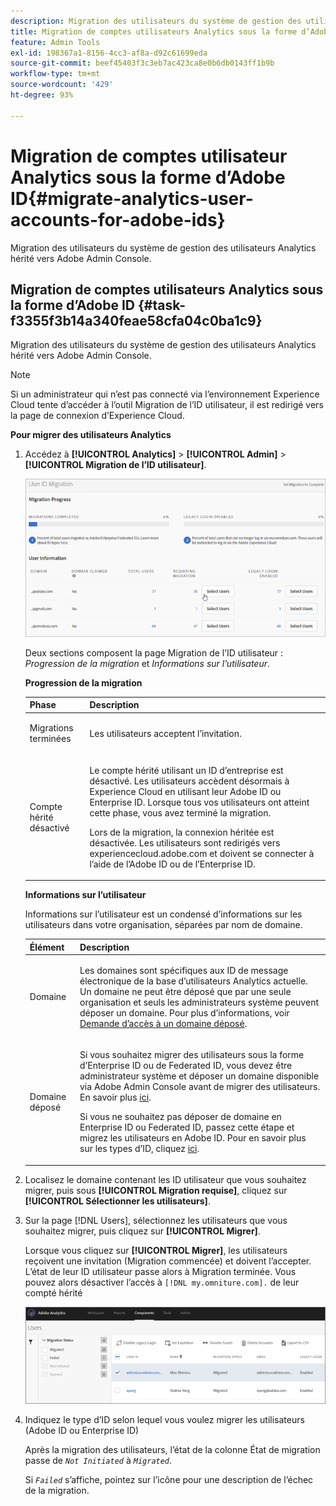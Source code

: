 ```yaml
---
description: Migration des utilisateurs du système de gestion des utilisateurs Analytics hérité vers Adobe Admin Console.
title: Migration de comptes utilisateurs Analytics sous la forme d’Adobe ID
feature: Admin Tools
exl-id: 198367a1-8156-4cc3-af8a-d92c61699eda
source-git-commit: beef45403f3c3eb7ac423ca8e0b6db0143ff1b9b
workflow-type: tm+mt
source-wordcount: '429'
ht-degree: 93%

---
```


# Migration de comptes utilisateur Analytics sous la forme d’Adobe ID{#migrate-analytics-user-accounts-for-adobe-ids}

Migration des utilisateurs du système de gestion des utilisateurs Analytics hérité vers Adobe Admin Console.

## Migration de comptes utilisateurs Analytics sous la forme d’Adobe ID {#task-f3355f3b14a340feae58cfa04c0ba1c9}

Migration des utilisateurs du système de gestion des utilisateurs Analytics hérité vers Adobe Admin Console.

>[!NOTE]
>
>Si un administrateur qui n’est pas connecté via l’environnement Experience Cloud tente d’accéder à l’outil Migration de l’ID utilisateur, il est redirigé vers la page de connexion d’Experience Cloud.

**Pour migrer des utilisateurs Analytics**

1. Accédez à **[!UICONTROL Analytics]** > **[!UICONTROL Admin]** > **[!UICONTROL Migration de l’ID utilisateur]**.

   ![](/help/admin/admin-console/user-management2/user-migration/assets/migration-progress.png)

   Deux sections composent la page Migration de l’ID utilisateur : *Progression de la migration* et *Informations sur l’utilisateur*.

   **Progression de la migration**

   <table id="table_F9F1CFF762C745E198CB075A02BA2DDA"> 
   <thead> 
   <tr> 
      <th colname="col1" class="entry"> Phase </th> 
      <th colname="col2" class="entry"> Description </th> 
   </tr>
   </thead>
   <tbody> 
   <tr> 
      <td colname="col1"> <p>Migrations terminées </p> </td> 
      <td colname="col2"> <p>Les utilisateurs acceptent l’invitation. </p> </td> 
   </tr> 
   <tr> 
      <td colname="col1"> <p>Compte hérité désactivé </p> </td> 
      <td colname="col2"> <p>Le compte hérité utilisant un ID d’entreprise est désactivé. Les utilisateurs accèdent désormais à Experience Cloud en utilisant leur Adobe ID ou Enterprise ID. Lorsque tous vos utilisateurs ont atteint cette phase, vous avez terminé la migration. </p> <p>Lors de la migration, la connexion héritée est désactivée. Les utilisateurs sont redirigés vers <span class="filepath"> experiencecloud.adobe.com</span> et doivent se connecter à l’aide de l’Adobe ID ou de l’Enterprise ID. </p> </td> 
   </tr> 
   </tbody> 
   </table>

   **Informations sur l’utilisateur**

   Informations sur l’utilisateur est un condensé d’informations sur les utilisateurs dans votre organisation, séparées par nom de domaine.

   <table id="table_3822E27AF81E4A188562FEB5131548A5"> 
   <thead> 
   <tr> 
      <th colname="col1" class="entry"> Élément </th> 
      <th colname="col2" class="entry"> Description </th> 
   </tr>
   </thead>
   <tbody> 
   <tr> 
      <td colname="col1"> <p>Domaine </p> </td> 
      <td colname="col2"> <p>Les domaines sont spécifiques aux ID de message électronique de la base d’utilisateurs Analytics actuelle. Un domaine ne peut être déposé que par une seule organisation et seuls les administrateurs système peuvent déposer un domaine. Pour plus d’informations, voir <a href="https://helpx.adobe.com/fr/enterprise/help/request-access-to-claimed-domain.html"> Demande d’accès à un domaine déposé</a>. </p> </td> 
   </tr> 
   <tr> 
      <td colname="col1"> <p>Domaine déposé </p> </td> 
      <td colname="col2"> <p>Si vous souhaitez migrer des utilisateurs sous la forme d’Enterprise ID ou de Federated ID, vous devez être administrateur système et déposer un domaine disponible via Adobe Admin Console avant de migrer des utilisateurs. En savoir plus <a href="https://helpx.adobe.com/fr/enterprise/using/identity.html"> ici</a>. </p> <p>Si vous ne souhaitez pas déposer de domaine en Enterprise ID ou Federated ID, passez cette étape et migrez les utilisateurs en Adobe ID. Pour en savoir plus sur les types d’ID, cliquez <a href="https://helpx.adobe.com/enterprise/help/identity.html"> ici</a>. </p> </td> 
   </tr> 
   </tbody> 
   </table>

1. Localisez le domaine contenant les ID utilisateur que vous souhaitez migrer, puis sous **[!UICONTROL Migration requise]**, cliquez sur **[!UICONTROL Sélectionner les utilisateurs]**.
1. Sur la page [!DNL Users], sélectionnez les utilisateurs que vous souhaitez migrer, puis cliquez sur **[!UICONTROL Migrer]**.

   Lorsque vous cliquez sur **[!UICONTROL Migrer]**, les utilisateurs reçoivent une invitation (Migration commencée) et doivent l’accepter. L’état de leur ID utilisateur passe alors à Migration terminée. Vous pouvez alors désactiver l’accès à `[!DNL my.omniture.com].` de leur compté hérité

   ![](/help/admin/admin-console/user-management2/user-migration/assets/user-info.png)

1. Indiquez le type d’ID selon lequel vous voulez migrer les utilisateurs (Adobe ID ou Enterprise ID)

   Après la migration des utilisateurs, l’état de la colonne État de migration passe de *`Not Initiated`* à *`Migrated`*.

   Si *`Failed`* s’affiche, pointez sur l’icône pour une description de l’échec de la migration.
